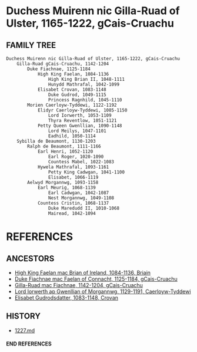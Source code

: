 # Duchess Muirenn nic Gilla-Ruad of Ulster, 1165-1222, gCais-Cruachu

## FAMILY TREE 
```
Duchess Muirenn nic Gilla-Ruad of Ulster, 1165-1222, gCais-Cruachu
	Gilla-Ruad gCais-Cruachu, 1142-1204
		Duke Fiachnae, 1125-1184
			High King Faelan, 1084-1136
				High King Brian II, 1048-1111
				Hunydd Mathrafal, 1042-1099
			Elisabet Crovan, 1083-1148	
				Duke Gudrod, 1049-1115
				Princess Ragnhild, 1045-1110
		Morien Caerloyw-Tyddewi, 1122-1192
			Elidyr Caerloyw-Tyddewi, 1085-1150
				Lord Iorwerth, 1053-1109
				Thyra Reventlow, 1051-1121
			Petty Queen Gwenllian, 1090-1148
				Lord Meilys, 1047-1101
				Eadhild, 1050-1114
	Sybilla de Beaumont, 1130-1203
		Ralph de Beaumont, 1111-1166
			Earl Henri, 1052-1120
				Earl Roger, 1020-1090
				Countess Mabel, 1022-1083
			Hywela Mathrafal, 1093-1161
				Petty King Cadwgan, 1041-1100
				Elisabet, 1066-1119
		Aelwyd Morgannwg, 1093-1158
			Earl Meurig, 1068-1139
				Earl Cadwgan, 1042-1087
				Nest Morgannwg, 1049-1108
			Countess Cristin, 1068-1137
				Duke Maredudd II, 1010-1068
				Mairead, 1042-1094
```


# REFERENCES

## ANCESTORS
* [High King Faelan mac Brian of Ireland, 1084-1136, Briain](faelan_mac_brian_1084.md)
* [Duke Fiachnae mac Faelan of Connacht, 1125-1184, gCais-Cruachu](fiachnae_mac_faelan_1125.md)
* [Gilla-Ruad mac Fiachnae, 1142-1204, gCais-Cruachu](gilla-ruad_mac_fiachnae_1142.md)
* [Lord Iorwerth ap Gwenllian of Morgannwg, 1129-1191, Caerloyw-Tyddewi](iorwerth_ap_gwenllian_1129.md)
* [Elisabet Gudrodsdatter, 1083-1148, Crovan](elisabet_gudrodsdatter_1083.md)

## HISTORY
* [1227.md](../h/1227.md)
#### END REFERENCES
